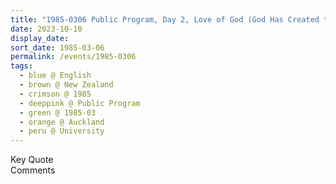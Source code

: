 ```yaml
---
title: "1985-0306 Public Program, Day 2, Love of God (God Has Created this Universe and Created You with very Great Care and with Tremendous Love), Hall, University, Auckland, New Zealand"
date: 2023-10-10
display_date: 
sort_date: 1985-03-06
permalink: /events/1985-0306
tags:
  - blue @ English
  - brown @ New Zealand
  - crimson @ 1985
  - deeppink @ Public Program
  - green @ 1985-03
  - orange @ Auckland
  - peru @ University
---
```


<wave-list>
  <list-title color="green" width="75">Key Quote</list-title>
  <list-item color="BlanchedAlmond"  width="200"></list-item>
  <list-item color="Lavender"></list-item>
  <list-item color="BlanchedAlmond"></list-item>
</wave-list>

<br>

<wave-list>
  <list-title color="green" width="75">Comments</list-title>
  <list-item color="BlanchedAlmond"  width="200"></list-item>
  <list-item color="Lavender"></list-item>
  <list-item color="BlanchedAlmond"></list-item>
</wave-list>